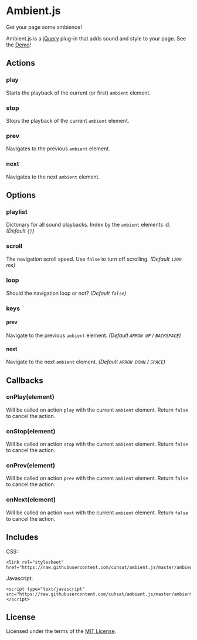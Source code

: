 Ambient.js
==========
Get your page some ambience!

Ambient.js is a [jQuery](https://jquery.com/) plug-in that adds sound and
style to your page. See the [Demo](https://cdn.rawgit.com/cuhsat/ambient.js/master/demo/index.html)!

Actions
-------
### play
Starts the playback of the current (or first) `ambient` element.

### stop
Stops the playback of the current `ambient` element.

### prev
Navigates to the previous `ambient` element.

### next
Navigates to the next `ambient` element.

Options
-------
### playlist
Dictonary for all sound playbacks. Index by the `ambient` elements id.
*(Default `{}`)*

### scroll
The navigation scroll speed. Use `false` to turn off scrolling.
*(Default `1200` ms)*

### loop
Should the navigation loop or not?
*(Default `false`)*

### keys

#### prev
Navigate to the previous `ambient` element.
*(Default `ARROW UP` / `BACKSPACE`)*

#### next
Navigate to the next `ambient` element.
*(Default `ARROW DOWN` / `SPACE`)*

Callbacks
---------
### onPlay(element)
Will be called on action `play` with the current `ambient` element. Return 
`false` to cancel the action.

### onStop(element)
Will be called on action `stop` with the current `ambient` element. Return 
`false` to cancel the action.

### onPrev(element)
Will be called on action `prev` with the current `ambient` element. Return 
`false` to cancel the action.

### onNext(element)
Will be called on action `next` with the current `ambient` element. Return 
`false` to cancel the action.

Includes
--------
CSS:
```
<link rel="stylesheet" href="https://raw.githubusercontent.com/cuhsat/ambient.js/master/ambient.css"/>
```

Javascript:
```
<script type="text/javascript" src="https://raw.githubusercontent.com/cuhsat/ambient.js/master/ambient.js"></script>
```

License
-------
Licensed under the terms of the [MIT License](LICENSE).
